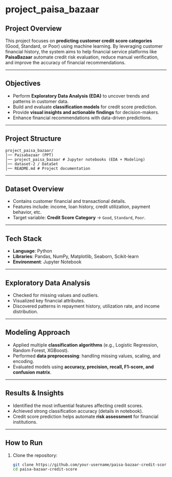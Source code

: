 # project_paisa_bazaar
##  Project Overview
This project focuses on **predicting customer credit score categories** (Good, Standard, or Poor) using machine learning. By leveraging customer financial history, the system aims to help financial service platforms like **PaisaBazaar** automate credit risk evaluation, reduce manual verification, and improve the accuracy of financial recommendations.

---

##  Objectives
- Perform **Exploratory Data Analysis (EDA)** to uncover trends and patterns in customer data.  
- Build and evaluate **classification models** for credit score prediction.  
- Provide **visual insights and actionable findings** for decision-makers.  
- Enhance financial recommendations with data-driven predictions.  

---

##  Project Structure

```
project_paisa_bazaar/
│── Paisabazaar (PPT)
│── project_paisa_bazaar # Jupyter notebooks (EDA + Modeling)
│── dataset-2 / DataSet
│── README.md # Project documentation
```

---

##  Dataset Overview
- Contains customer financial and transactional details.  
- Features include: income, loan history, credit utilization, payment behavior, etc.  
- Target variable: **Credit Score Category** → `Good`, `Standard`, `Poor`.  

---

##  Tech Stack
- **Language**: Python  
- **Libraries**: Pandas, NumPy, Matplotlib, Seaborn, Scikit-learn  
- **Environment**: Jupyter Notebook  

---

## Exploratory Data Analysis
- Checked for missing values and outliers.  
- Visualized key financial attributes.  
- Discovered patterns in repayment history, utilization rate, and income distribution.  

---

##  Modeling Approach
- Applied multiple **classification algorithms** (e.g., Logistic Regression, Random Forest, XGBoost).  
- Performed **data preprocessing**: handling missing values, scaling, and encoding.  
- Evaluated models using **accuracy, precision, recall, F1-score, and confusion matrix**.  

---

##  Results & Insights
- Identified the most influential features affecting credit scores.  
- Achieved strong classification accuracy (details in notebook).  
- Credit score prediction helps automate **risk assessment** for financial institutions.  

---

##  How to Run
1. Clone the repository:  
   ```bash
   git clone https://github.com/your-username/paisa-bazaar-credit-score.git
   cd paisa-bazaar-credit-score
